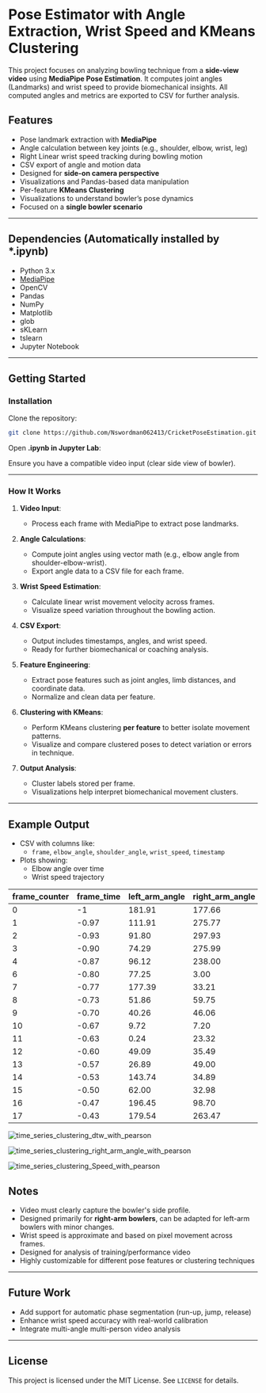 # Pose Estimator with Angle Extraction, Wrist Speed and KMeans Clustering

This project focuses on analyzing bowling technique from a **side-view video** using **MediaPipe Pose Estimation**. It computes joint angles (Landmarks) and wrist speed to provide biomechanical insights. All computed angles and metrics are exported to CSV for further analysis.

## Features

- Pose landmark extraction with **MediaPipe**
- Angle calculation between key joints (e.g., shoulder, elbow, wrist, leg)
- Right Linear wrist speed tracking during bowling motion
- CSV export of angle and motion data
- Designed for **side-on camera perspective**
- Visualizations and Pandas-based data manipulation
- Per-feature **KMeans Clustering**
- Visualizations to understand bowler’s pose dynamics
- Focused on a **single bowler scenario**



---

## Dependencies (Automatically installed by *.ipynb)

- Python 3.x
- [MediaPipe](https://mediapipe.dev/)
- OpenCV
- Pandas
- NumPy
- Matplotlib
- glob
- sKLearn
- tslearn
- Jupyter Notebook

---

## Getting Started

### Installation

Clone the repository:

```bash
git clone https://github.com/Nswordman062413/CricketPoseEstimation.git
```

Open **.ipynb in Jupyter Lab**:

Ensure you have a compatible video input (clear side view of bowler).

---

### How It Works

1. **Video Input**:
   - Process each frame with MediaPipe to extract pose landmarks.

2. **Angle Calculations**:
   - Compute joint angles using vector math (e.g., elbow angle from shoulder-elbow-wrist).
   - Export angle data to a CSV file for each frame.

3. **Wrist Speed Estimation**:
   - Calculate linear wrist movement velocity across frames.
   - Visualize speed variation throughout the bowling action.

4. **CSV Export**:
   - Output includes timestamps, angles, and wrist speed.
   - Ready for further biomechanical or coaching analysis.

5. **Feature Engineering**:
   - Extract pose features such as joint angles, limb distances, and coordinate data.
   - Normalize and clean data per feature.

6. **Clustering with KMeans**:
   - Perform KMeans clustering **per feature** to better isolate movement patterns.
   - Visualize and compare clustered poses to detect variation or errors in technique.

7. **Output Analysis**:
   - Cluster labels stored per frame.
   - Visualizations help interpret biomechanical movement clusters.


---

## Example Output

- CSV with columns like:
  - `frame`, `elbow_angle`, `shoulder_angle`, `wrist_speed`, `timestamp`
- Plots showing:
  - Elbow angle over time
  - Wrist speed trajectory

| frame_counter | frame_time | left_arm_angle | right_arm_angle | left_leg_angle | right_leg_angle | left_foot_angle | right_foot_angle | left_wrist_angle | right_wrist_angle | Speed |
|---------------|------------|----------------|------------------|----------------|------------------|------------------|-------------------|-------------------|--------------------|--------|
| 0             | -1         | 181.91         | 177.66           | 120.91         | 182.03           | 242.02           | 201.30            | 163.19            | 137.58             | 0      |
| 1             | -0.97      | 111.91         | 275.77           | 141.35         | 175.17           | 118.76           | 104.75            | 181.75            | 140.99             | 6.7    |
| 2             | -0.93      | 91.80          | 297.93           | 146.42         | 152.71           | 148.82           | 231.14            | 178.70            | 102.77             | 1.9    |
| 3             | -0.90      | 74.29          | 275.99           | 165.81         | 207.81           | 124.32           | 204.46            | 180.85            | 129.31             | 1.4    |
| 4             | -0.87      | 96.12          | 238.00           | 179.55         | 187.75           | 231.55           | 222.76            | 193.48            | 137.33             | 2.8    |
| 6             | -0.80      | 77.25          | 3.00             | 193.36         | 192.94           | 152.23           | 163.68            | 260.80            | 155.63             | 3.8    |
| 7             | -0.77      | 177.39         | 33.21            | 187.96         | 190.08           | 132.99           | 142.30            | 197.26            | 120.98             | 0      |
| 8             | -0.73      | 51.86          | 59.75            | 181.57         | 191.21           | 140.91           | 122.27            | 190.55            | 132.99             | 2.4    |
| 9             | -0.70      | 40.26          | 46.06            | 182.50         | 188.96           | 194.93           | 164.04            | 135.91            | 160.40             | 3.1    |
| 10            | -0.67      | 9.72           | 7.20             | 157.99         | 184.79           | 195.58           | 167.92            | 15.68             | 162.25             | 1.9    |
| 11            | -0.63      | 0.24           | 23.32            | 188.09         | 180.62           | 175.42           | 176.51            | 82.58             | 183.85             | 3.0    |
| 12            | -0.60      | 49.09          | 35.49            | 194.10         | 194.68           | 169.70           | 166.97            | 170.68            | 66.10              | 3.0    |
| 13            | -0.57      | 26.89          | 49.00            | 186.25         | 201.42           | 159.84           | 168.60            | 177.23            | 98.07              | 1.2    |
| 14            | -0.53      | 143.74         | 34.89            | 184.81         | 211.16           | 162.22           | 158.67            | 74.39             | 157.67             | 0.4    |
| 15            | -0.50      | 62.00          | 32.98            | 185.49         | 209.13           | 163.34           | 158.25            | 198.12            | 218.44             | 2.1    |
| 16            | -0.47      | 196.45         | 98.70            | 181.54         | 195.50           | 151.31           | 142.79            | 62.65             | 213.95             | 3.1    |
| 17            | -0.43      | 179.54         | 263.47           | 180.65         | 178.04           | 155.34           | 147.76            | 120.26            | 189.44             | 2.9    |



![time_series_clustering_dtw_with_pearson](https://github.com/user-attachments/assets/d489bd45-183f-439c-84ae-14033ae2e269)

![time_series_clustering_right_arm_angle_with_pearson](https://github.com/user-attachments/assets/f7e96480-b8da-4aeb-be85-6287a1412cdd)

![time_series_clustering_Speed_with_pearson](https://github.com/user-attachments/assets/84e9a835-ade4-4f6c-8cae-f26d10a29de1)


## Notes


- Video must clearly capture the bowler's side profile.
- Designed primarily for **right-arm bowlers**, can be adapted for left-arm bowlers with minor changes.
- Wrist speed is approximate and based on pixel movement across frames.
- Designed for analysis of training/performance video
- Highly customizable for different pose features or clustering techniques


---

## Future Work

- Add support for automatic phase segmentation (run-up, jump, release)
- Enhance wrist speed accuracy with real-world calibration
- Integrate multi-angle multi-person video analysis

---

## License

This project is licensed under the MIT License. See `LICENSE` for details.
